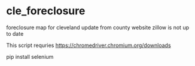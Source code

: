 # cle_foreclosure

foreclosure map for cleveland update from county website
zillow is not up to date

This script requries https://chromedriver.chromium.org/downloads

pip install selenium
